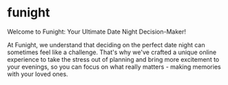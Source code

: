 # funight
Welcome to Funight: Your Ultimate Date Night Decision-Maker!

At Funight, we understand that deciding on the perfect date night can sometimes feel like a challenge. That's why we've crafted a unique online experience to take the stress out of planning and bring more excitement to your evenings, so you can focus on what really matters - making memories with your loved ones.